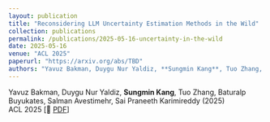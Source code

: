 ```yaml
---
layout: publication
title: "Reconsidering LLM Uncertainty Estimation Methods in the Wild"
collection: publications
permalink: /publications/2025-05-16-uncertainty-in-the-wild
date: 2025-05-16
venue: "ACL 2025"
paperurl: "https://arxiv.org/abs/TBD"
authors: "Yavuz Bakman, Duygu Nur Yaldiz, **Sungmin Kang**, Tuo Zhang, Baturalp Buyukates, Salman Avestimehr, Sai Praneeth Karimireddy"
---
```


Yavuz Bakman, Duygu Nur Yaldiz, **Sungmin Kang**, Tuo Zhang, Baturalp Buyukates, Salman Avestimehr, Sai Praneeth Karimireddy (2025)  
ACL 2025 [📄 [PDF](https://arxiv.org/abs/TBD)]
